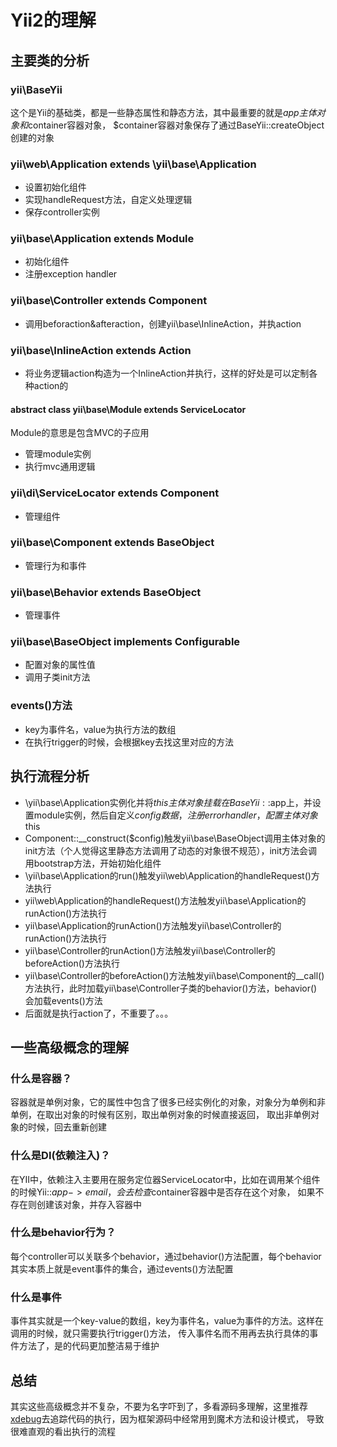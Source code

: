 # Yii2的理解

## 主要类的分析

### yii\BaseYii
这个是Yii的基础类，都是一些静态属性和静态方法，其中最重要的就是$app主体对象和$container容器对象，
$container容器对象保存了通过BaseYii::createObject创建的对象

### **yii\web\Application** extends \yii\base\Application

- 设置初始化组件
- 实现handleRequest方法，自定义处理逻辑
- 保存controller实例

### **yii\base\Application** extends Module

- 初始化组件
- 注册exception handler

### **yii\base\Controller** extends Component

- 调用beforaction&afteraction，创建yii\base\InlineAction，并执action

### **yii\base\InlineAction** extends Action

- 将业务逻辑action构造为一个InlineAction并执行，这样的好处是可以定制各种action的

#### abstract class **yii\base\Module** extends ServiceLocator
Module的意思是包含MVC的子应用
- 管理module实例
- 执行mvc通用逻辑

### **yii\di\ServiceLocator** extends Component

- 管理组件

### **yii\base\Component** extends BaseObject
- 管理行为和事件

### **yii\base\Behavior** extends BaseObject

- 管理事件

### **yii\base\BaseObject** implements Configurable

- 配置对象的属性值
- 调用子类init方法

### events()方法

- key为事件名，value为执行方法的数组
- 在执行trigger的时候，会根据key去找这里对应的方法

## 执行流程分析

- \yii\base\Application实例化并将$this主体对象挂载在BaseYii::$app上，并设置module实例，然后自定义$config数据，注册errorhandler，配置主体对象$this
- Component::__construct($config)触发yii\base\BaseObject调用主体对象的init方法（个人觉得这里静态方法调用了动态的对象很不规范），init方法会调用bootstrap方法，开始初始化组件
- \yii\base\Application的run()触发yii\web\Application的handleRequest()方法执行
- yii\web\Application的handleRequest()方法触发yii\base\Application的runAction()方法执行
- yii\base\Application的runAction()方法触发yii\base\Controller的runAction()方法执行
- yii\base\Controller的runAction()方法触发yii\base\Controller的beforeAction()方法执行
- yii\base\Controller的beforeAction()方法触发yii\base\Component的__call()方法执行，此时加载yii\base\Controller子类的behavior()方法，behavior()会加载events()方法
- 后面就是执行action了，不重要了。。。

## 一些高级概念的理解

### 什么是容器？

容器就是单例对象，它的属性中包含了很多已经实例化的对象，对象分为单例和非单例，在取出对象的时候有区别，取出单例对象的时候直接返回，
取出非单例对象的时候，回去重新创建

### 什么是DI(依赖注入)？

在YII中，依赖注入主要用在服务定位器ServiceLocator中，比如在调用某个组件的时候Yii::$app->email，会去检查$container容器中是否存在这个对象，
如果不存在则创建该对象，并存入容器中

### 什么是behavior行为？

每个controller可以关联多个behavior，通过behavior()方法配置，每个behavior其实本质上就是event事件的集合，通过events()方法配置

### 什么是事件

事件其实就是一个key-value的数组，key为事件名，value为事件的方法。这样在调用的时候，就只需要执行trigger()方法，
传入事件名而不用再去执行具体的事件方法了，是的代码更加整洁易于维护

## 总结

其实这些高级概念并不复杂，不要为名字吓到了，多看源码多理解，这里推荐[xdebug](https://xdebug.org/)去追踪代码的执行，因为框架源码中经常用到魔术方法和设计模式，
导致很难直观的看出执行的流程
